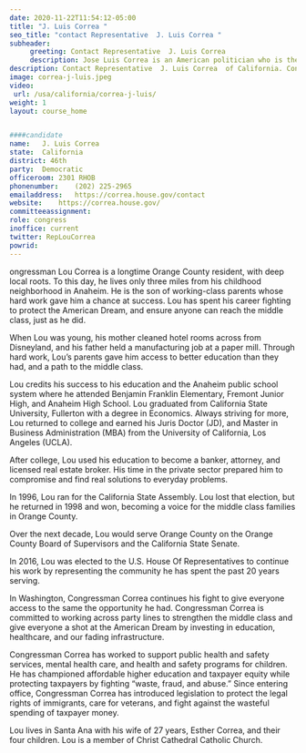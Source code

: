 ```yaml
---
date: 2020-11-22T11:54:12-05:00
title: "J. Luis Correa "
seo_title: "contact Representative  J. Luis Correa "
subheader:
     greeting: Contact Representative  J. Luis Correa  
     description: Jose Luis Correa is an American politician who is the U.S. Representative for California's 46th congressional district. A Democrat, he served as a member of the California State Senate, representing the 34th Senate district.
description: Contact Representative  J. Luis Correa  of California. Contact information for J. Luis Correa  includes email address, phone number, and mailing address.
image: correa-j-luis.jpeg
video: 
 url: /usa/california/correa-j-luis/
weight: 1
layout: course_home


####candidate
name:	J. Luis Correa 
state:	California
district: 46th
party:	Democratic
officeroom:	2301 RHOB
phonenumber:	(202) 225-2965
emailaddress:	https://correa.house.gov/contact
website:	https://correa.house.gov/
committeeassignment: 
role: congress
inoffice: current
twitter: RepLouCorrea
powrid: 
---
```


ongressman Lou Correa is a longtime Orange County resident, with deep local roots. To this day, he lives only three miles from his childhood neighborhood in Anaheim. He is the son of working-class parents whose hard work gave him a chance at success. Lou has spent his career fighting to protect the American Dream, and ensure anyone can reach the middle class, just as he did.



When Lou was young, his mother cleaned hotel rooms across from Disneyland, and his father held a manufacturing job at a paper mill. Through hard work, Lou’s parents gave him access to better education than they had, and a path to the middle class. 

Lou credits his success to his education and the Anaheim public school system where he attended Benjamin Franklin Elementary, Fremont Junior High, and Anaheim High School. Lou graduated from California State University, Fullerton with a degree in Economics. Always striving for more, Lou returned to college and earned his Juris Doctor (JD), and Master in Business Administration (MBA) from the University of California, Los Angeles (UCLA).

After college, Lou used his education to become a banker, attorney, and licensed real estate broker. His time in the private sector prepared him to compromise and find real solutions to everyday problems.

In 1996, Lou ran for the California State Assembly. Lou lost that election, but he returned in 1998 and won, becoming a voice for the middle class families in Orange County. 

Over the next decade, Lou would serve Orange County on the Orange County Board of Supervisors and the California State Senate. 


In 2016, Lou was elected to the U.S. House Of Representatives to continue his work by representing the community he has spent the past 20 years serving. 


In Washington, Congressman Correa continues his fight to give everyone access to the same the opportunity he had. Congressman Correa is committed to working across party lines to strengthen the middle class and give everyone a shot at the American Dream by investing in education, healthcare, and our fading infrastructure. 

Congressman Correa has worked to support public health and safety services, mental health care, and health and safety programs for children. He has championed affordable higher education and taxpayer equity while protecting taxpayers by fighting “waste, fraud, and abuse.” Since entering office, Congressman Correa has introduced legislation to protect the legal rights of immigrants, care for veterans, and fight against the wasteful spending of taxpayer money. 

Lou lives in Santa Ana with his wife of 27 years, Esther Correa, and their four children. Lou is a member of Christ Cathedral Catholic Church.